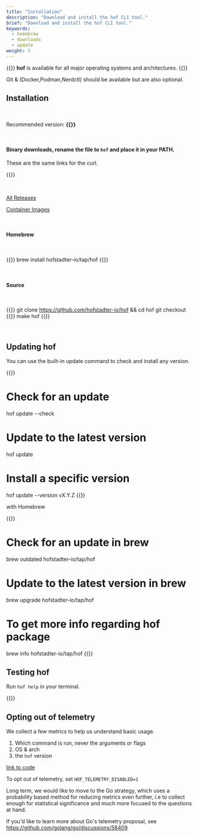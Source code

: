 ```yaml
---
title: "Installation"
description: "Download and install the hof CLI tool."
brief: "Download and install the hof CLI tool."
keywords:
  - homebrew 
  - downloads
  - update
weight: 3
---
```


{{<lead>}}
__hof__ is available for all major operating systems and architectures.
{{</lead>}}

Git & (Docker,Podman,Nerdctl) should be available but are also optional.

## Installation

<br>

Recommended version: <b>{{<hof-rel-link>}}</b>

<br>

#### Binary downloads, rename the file to `hof` and place it in your PATH.

These are the same links for the curl.

{{<hof-dl-btns>}}

<br>

[All Releases](https://github.com/hofstadter-io/hof/releases)

[Container Images](https://github.com/orgs/hofstadter-io/packages?repo_name=hof)

<br>

#### Homebrew

<br>

{{<codeInner title="with Homebrew" lang="text">}}
brew install hofstadter-io/tap/hof
{{</codeInner>}}

<br>


#### Source 

<br>

{{<codeInner title="from source" lang="text">}}
git clone https://github.com/hofstadter-io/hof && cd hof
git checkout {{<hof-version>}}
make hof
{{</codeInner>}}

<br>







## Updating __hof__


You can use the built-in update command to check and install any version.

{{<codeInner lang="sh">}}
# Check for an update
hof update --check

# Update to the latest version
hof update

# Install a specific version
hof update --version vX.Y.Z
{{</codeInner>}}

with Homebrew

{{<codeInner lang="sh">}}
# Check for an update in brew
brew outdated hofstadter-io/tap/hof

# Update to the latest version in brew
brew upgrade hofstadter-io/tap/hof

# To get more info regarding hof package
brew info hofstadter-io/tap/hof
{{</codeInner>}}



## Testing __hof__

Run `hof help` in your terminal.

{{<codePane file="code/cmd-help/hof" title="$ hof help" lang="text">}}



## Opting out of telemetry

We collect a few metrics to help us understand basic usage.

1. Which command is run, never the arguments or flags
2. OS & arch
3. the `hof` version

[link to code](https://github.com/hofstadter-io/hof/blob/_dev/cmd/hof/ga/ga.go#L153)

To opt out of telemetry, set `HOF_TELEMETRY_DISABLED=1`

Long term, we would like to move to the Go strategy, which
uses a probability based method for reducing metrics even further,
i.e to collect enough for statistical 
significance and much more focused to the questions at hand.

If you'd like to learn more about Go's telemetry proposal, see
https://github.com/golang/go/discussions/58409
